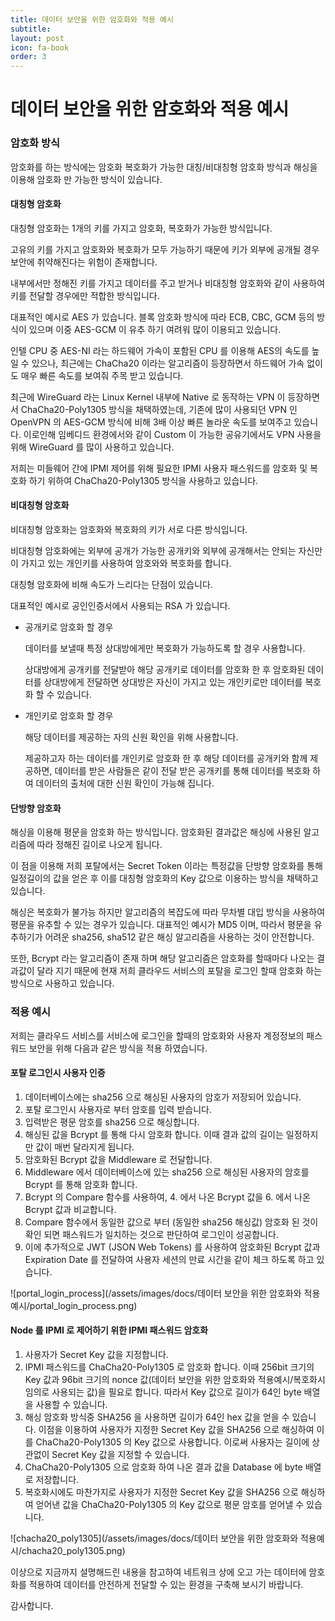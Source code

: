 ```yaml
---
title: 데이터 보안을 위한 암호화와 적용 예시
subtitle: 
layout: post
icon: fa-book
order: 3
---
```




# 데이터 보안을 위한 암호화와 적용 예시

### 암호화 방식

암호화를 하는 방식에는 암호화 복호화가 가능한 대칭/비대칭형 암호화 방식과 해싱을 이용해 암호화 만 가능한 방식이 있습니다.



#### 대칭형 암호화

대칭형 암호화는 1개의 키를 가지고 암호화, 복호화가 가능한 방식입니다.

고유의 키를 가지고 암호화와 복호화가 모두 가능하기 때문에 키가 외부에 공개될 경우 보안에 취약해진다는 위험이 존재합니다.

내부에서만 정해진 키를 가지고 데이터를 주고 받거나 비대칭형 암호화와 같이 사용하여 키를 전달할 경우에만 적합한 방식입니다.



대표적인 예시로 AES 가 있습니다. 블록 암호화 방식에 따라 ECB, CBC, GCM 등의 방식이 있으며 이중 AES-GCM 이 유추 하기 여려워 많이 이용되고 있습니다.

인텔 CPU 중 AES-NI 라는 하드웨어 가속이 포함된 CPU 를 이용해 AES의 속도를 높일 수 있으나, 최근에는 ChaCha20 이라는 알고리즘이 등장하면서 하드웨어 가속 없이도 매우 빠른 속도를 보여줘 주목 받고 있습니다.



최근에 WireGuard 라는 Linux Kernel 내부에 Native 로 동작하는 VPN 이 등장하면서 ChaCha20-Poly1305 방식을 채택하였는데, 기존에 많이 사용되던 VPN 인 OpenVPN 의 AES-GCM 방식에 비해 3배 이상 빠른 놀라운 속도를 보여주고 있습니다. 이로인해 임베디드 환경에서와 같이 Custom 이 가능한 공유기에서도 VPN 사용을 위해 WireGuard 를 많이 사용하고 있습니다.



저희는 미들웨어 간에 IPMI 제어를 위해 필요한 IPMI 사용자 패스워드를  암호화 및 복호화 하기 위하여 ChaCha20-Poly1305 방식을 사용하고 있습니다.



#### 비대칭형 암호화

비대칭형 암호화는 암호화와 복호화의 키가 서로 다른 방식입니다.

비대칭형 암호화에는 외부에 공개가 가능한 공개키와 외부에 공개해서는 안되는 자신만이 가지고 있는 개인키를 사용하여 암호와와 복호화를 합니다.

대칭형 암호화에 비해 속도가 느리다는 단점이 있습니다.



대표적인 예시로 공인인증서에서 사용되는 RSA 가 있습니다.



- 공개키로 암호화 할 경우

  데이터를 보낼때 특정 상대방에게만 복호화가 가능하도록 할 경우 사용합니다.

  상대방에게 공개키를 전달받아 해당 공개키로 데이터를 암호화 한 후 암호화된 데이터를 상대방에게 전달하면 상대방은 자신이 가지고 있는 개인키로만 데이터를 복호화 할 수 있습니다.

- 개인키로 암호화 할 경우

  해당 데이터를 제공하는 자의 신원 확인을 위해 사용합니다.

  제공하고자 하는 데이터를 개인키로 암호화 한 후 해당 데이터를 공개키와 함께 제공하면, 데이터를 받은 사람들은 같이 전달 받은 공개키를 통해 데이터를 복호화 하여 데이터의 출처에 대한 신원 확인이 가능해 집니다.



#### 단방향 암호화

해싱을 이용해 평문을 암호화 하는 방식입니다. 암호화된 결과값은 해싱에 사용된 알고리즘에 따라 정해진 길이로 나오게 됩니다.

이 점을 이용해 저희 포탈에서는 Secret Token 이라는 특정값을 단방향 암호화를 통해 일정길이의 값을 얻은 후 이를 대칭형 암호화의 Key 값으로 이용하는 방식을 채택하고 있습니다.



해싱은 복호화가 불가능 하지만 알고리즘의 복잡도에 따라 무차별 대입 방식을 사용하여 평문을 유추할 수 있는 경우가 있습니다. 대표적인 예시가 MD5 이며, 따라서 평문을 유추하기가 어려운 sha256, sha512 같은 해싱 알고리즘을 사용하는 것이 안전합니다.



또한, Bcrypt 라는 알고리즘이 존재 하며 해당 알고리즘은 암호화를 할때마다 나오는 결과값이 달라 지기 때문에 현재 저희 클라우드 서비스의 포탈을 로그인 할때 암호화 하는 방식으로 사용하고 있습니다.



### 적용 예시

저희는 클라우드 서비스를 서비스에 로그인을 할때의 암호화와 사용자 계정정보의 패스워드 보안을 위해 다음과 같은 방식을 적용 하였습니다.



#### 포탈 로그인시 사용자 인증

1. 데이터베이스에는 sha256 으로 해싱된 사용자의 암호가 저장되어 있습니다.
2. 포탈 로그인시 사용자로 부터 암호를 입력 받습니다.
3. 입력받은 평문 암호를 sha256 으로 해싱합니다.
4. 해싱된 값을 Bcrypt 를 통해 다시 암호화 합니다. 이때 결과 값의 길이는 일정하지만 값이 매번 달라지게 됩니다.
5. 암호화된 Bcrypt 값을 Middleware 로 전달합니다.
6. Middleware 에서 데이터베이스에 있는 sha256 으로 해싱된 사용자의 암호를 Bcrypt 를 통해 암호화 합니다.
7. Bcrypt 의 Compare 함수를 사용하여, 4. 에서 나온 Bcrypt 값을 6. 에서 나온 Bcrypt 값과 비교합니다.
8. Compare 함수에서 동일한 값으로 부터 (동일한 sha256 해싱값) 암호화 된 것이 확인 되면 패스워드가 일치하는 것으로 판단하여 로그인이 성공합니다. 
9. 이에 추가적으로 JWT (JSON Web Tokens) 를 사용하여 암호화된 Bcrypt 값과 Expiration Date 를 전달하여 사용자 세션의 만료 시간을 같이 체크 하도록 하고 있습니다.

![portal_login_process](/assets/images/docs/데이터 보안을 위한 암호화와 적용예시/portal_login_process.png)



#### Node 를 IPMI 로 제어하기 위한 IPMI 패스워드 암호화

1. 사용자가 Secret Key 값을 지정합니다.
2. IPMI 패스워드를 ChaCha20-Poly1305 로 암호화 합니다. 이때 256bit 크기의 Key 값과 96bit 크기의 nonce 값(데이터 보안을 위한 암호화와 적용예시/복호화시 임의로 사용되는 값)을 필요로 합니다. 따라서 Key 값으로 길이가 64인 byte 배열을 사용할 수 있습니다.
3. 해싱 암호화 방식중 SHA256 을 사용하면 길이가 64인 hex 값을 얻을 수 있습니다. 이점을 이용하여 사용자가 지정한 Secret Key 값을 SHA256 으로 해싱하여 이를 ChaCha20-Poly1305 의 Key 값으로 사용합니다. 이로써 사용자는 길이에 상관없이 Secret Key 값을 지정할 수 있습니다.
4. ChaCha20-Poly1305 으로 암호화 하여 나온 결과 값을 Database 에 byte 배열로 저장합니다.
5. 복호화시에도 마찬가지로 사용자가 지정한 Secret Key 값을 SHA256 으로 해싱하여 얻어낸 값을 ChaCha20-Poly1305 의 Key 값으로 평문 암호를 얻어낼 수 있습니다.

![chacha20_poly1305](/assets/images/docs/데이터 보안을 위한 암호화와 적용예시/chacha20_poly1305.png)



이상으로 지금까지 설명해드린 내용을 참고하여 네트워크 상에 오고 가는 데이터에 암호화를 적용하여 데이터를 안전하게 전달할 수 있는 환경을 구축해 보시기 바랍니다.

감사합니다.


